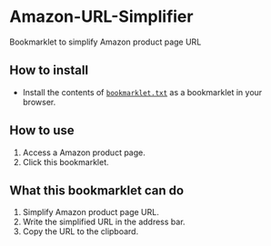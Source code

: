 # Amazon-URL-Simplifier
Bookmarklet to simplify Amazon product page URL

## How to install
- Install the contents of [`bookmarklet.txt`](bookmarklet.txt) as a bookmarklet in your browser.

## How to use
1. Access a Amazon product page.
1. Click this bookmarklet.

## What this bookmarklet can do
1. Simplify Amazon product page URL.
1. Write the simplified URL in the address bar.
1. Copy the URL to the clipboard.
